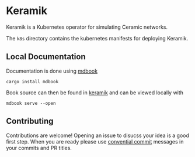 # Keramik

Keramik is a Kubernetes operator for simulating Ceramic networks.

The `k8s` directory contains the kubernetes manifests for deploying Keramik.

## Local Documentation
Documentation is done using [mdbook](https://rust-lang.github.io/mdBook/guide/installation.html)

    cargo install mdbook

Book source can then be found in [keramik](./keramik) and can be viewed locally with

    mdbook serve --open

## Contributing

Contributions are welcome! Opening an issue to disucss your idea is a good first step.
When you are ready please use [convential commit](https://www.conventionalcommits.org/en/v1.0.0/)  messages in your commits and PR titles.






